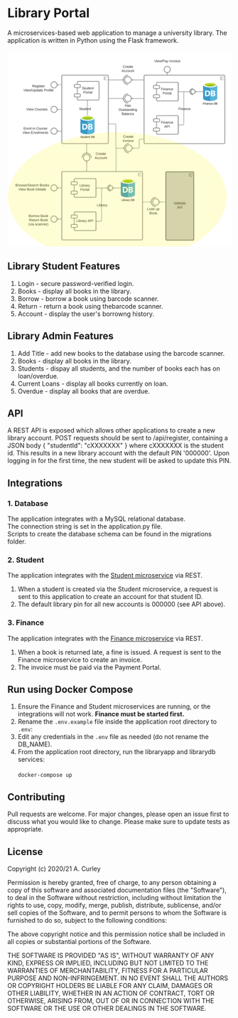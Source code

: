 # Library Portal
A microservices-based web application to manage a university library.
The application is written in Python using the Flask framework.

![component diagram](static/library.png "Component Diagram")

## Library Student Features
1. Login - secure password-verified login.
2. Books - display all books in the library.
3. Borrow - borrow a book using barcode scanner.
4. Return - return a book using thebarcode scanner.
5. Account - display the user's borrowng history.

## Library Admin Features
1. Add Title - add new books to the database using the barcode scanner.
2. Books - display all books in the library.
3. Students - dispay all students, and the number of books each has on loan/overdue.
4. Current Loans - display all books currently on loan.
5. Overdue - display all books that are overdue.

## API
A REST API is exposed which allows other applications to create a new library account.
POST requests should be sent to /api/register, containing a JSON body { "studentId": "cXXXXXXX" } where cXXXXXXX is the student id.
This results in a new library account with the default PIN '000000'.
Upon logging in for the first time, the new student will be asked to update this PIN.

## Integrations
### 1. Database
The application integrates with a MySQL relational database.<br/>
The connection string is set in the application.py file.<br/>
Scripts to create the database schema can be found in the migrations folder.

### 2. Student
The application integrates with the [Student microservice](https://github.com/tvergilio/student) via REST.
1. When a student is created via the Student microservice, a request is sent to this application to create an account for that student ID.
2. The default library pin for all new accounts is 000000 (see API above). 

### 3. Finance
The application integrates with the [Finance microservice](https://github.com/tvergilio/finance) via REST.
1. When a book is returned late, a fine is issued. A request is sent to the Finance microservice to create an invoice. 
2. The invoice must be paid via the Payment Portal.

## Run using Docker Compose
1. Ensure the Finance and Student microservices are running, or the integrations will not work. **Finance must be started first.**<br/>
2. Rename the `.env.example` file inside the application root directory to `.env`:<br/>
3. Edit any credentials in the `.env` file as needed (do not rename the DB_NAME).<br/>
4. From the application root directory, run the libraryapp and librarydb services:<br/><br/>
   `docker-compose up`

## Contributing
Pull requests are welcome. For major changes, please open an issue first to discuss what you would like to change.
Please make sure to update tests as appropriate.

## License
Copyright (c) 2020/21 A. Curley

Permission is hereby granted, free of charge, to any person obtaining a copy
of this software and associated documentation files (the "Software"), to deal
in the Software without restriction, including without limitation the rights
to use, copy, modify, merge, publish, distribute, sublicense, and/or sell
copies of the Software, and to permit persons to whom the Software is
furnished to do so, subject to the following conditions:

The above copyright notice and this permission notice shall be included in all
copies or substantial portions of the Software.

THE SOFTWARE IS PROVIDED "AS IS", WITHOUT WARRANTY OF ANY KIND, EXPRESS OR
IMPLIED, INCLUDING BUT NOT LIMITED TO THE WARRANTIES OF MERCHANTABILITY,
FITNESS FOR A PARTICULAR PURPOSE AND NON-INFRINGEMENT. IN NO EVENT SHALL THE
AUTHORS OR COPYRIGHT HOLDERS BE LIABLE FOR ANY CLAIM, DAMAGES OR OTHER
LIABILITY, WHETHER IN AN ACTION OF CONTRACT, TORT OR OTHERWISE, ARISING FROM,
OUT OF OR IN CONNECTION WITH THE SOFTWARE OR THE USE OR OTHER DEALINGS IN THE
SOFTWARE.
